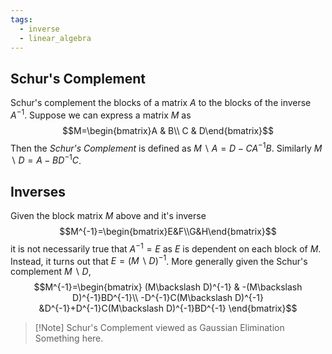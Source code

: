 ```yaml
---
tags:
  - inverse
  - linear_algebra
---
```

## Schur's Complement

Schur's complement the blocks of a matrix $A$ to the blocks of the inverse $A^{-1}$. Suppose we can express a matrix $M$ as
$$M=\begin{bmatrix}A & B\\
C & D\end{bmatrix}$$
Then the *Schur's Complement* is defined as $M\backslash A=D-CA^{-1}B$. Similarly $M\backslash D=A-BD^{-1}C$.
## Inverses
Given the block matrix $M$ above and it's inverse
$$M^{-1}=\begin{bmatrix}E&F\\G&H\end{bmatrix}$$it is not necessarily true that $A^{-1}=E$ as $E$ is dependent on each block of $M$. Instead, it turns out that $E=(M\backslash D)^{-1}$. More generally given the Schur's complement $M\backslash D$,
$$M^{-1}=\begin{bmatrix}
(M\backslash D)^{-1} & -(M\backslash D)^{-1}BD^{-1}\\
-D^{-1}C(M\backslash D)^{-1} &D^{-1}+D^{-1}C(M\backslash D)^{-1}BD^{-1}
\end{bmatrix}$$

>[!Note] Schur's Complement viewed as Gaussian Elimination
>Something here.